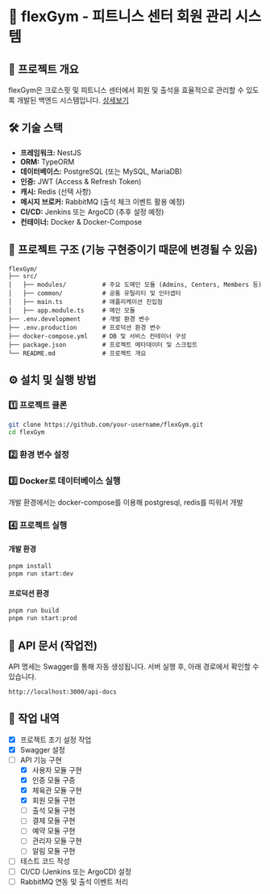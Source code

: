 # 🚀 flexGym - 피트니스 센터 회원 관리 시스템

## 📌 프로젝트 개요
flexGym은 크로스핏 및 피트니스 센터에서 회원 및 출석을 효율적으로 관리할 수 있도록 개발된 백엔드 시스템입니다. 
[상세보기](https://animomin.notion.site/19a6e64e0516802c88c4e69589172437?pvs=4)

## 🛠 기술 스택
- **프레임워크:** NestJS
- **ORM:** TypeORM
- **데이터베이스:** PostgreSQL (또는 MySQL, MariaDB)
- **인증:** JWT (Access & Refresh Token)
- **캐시:** Redis (선택 사항)
- **메시지 브로커:** RabbitMQ (출석 체크 이벤트 활용 예정)
- **CI/CD:** Jenkins 또는 ArgoCD (추후 설정 예정)
- **컨테이너:** Docker & Docker-Compose

## 📂 프로젝트 구조 (기능 구현중이기 때문에 변경될 수 있음)
```
flexGym/
├── src/
│   ├── modules/          # 주요 도메인 모듈 (Admins, Centers, Members 등)
│   ├── common/           # 공통 유틸리티 및 인터셉터
│   ├── main.ts           # 애플리케이션 진입점
│   ├── app.module.ts     # 메인 모듈
├── .env.development      # 개발 환경 변수
├── .env.production       # 프로덕션 환경 변수
├── docker-compose.yml    # DB 및 서비스 컨테이너 구성
├── package.json          # 프로젝트 메타데이터 및 스크립트
└── README.md             # 프로젝트 개요
```

## ⚙️ 설치 및 실행 방법
### 1️⃣ 프로젝트 클론
```sh
git clone https://github.com/your-username/flexGym.git
cd flexGym
```

### 2️⃣ 환경 변수 설정

### 3️⃣ Docker로 데이터베이스 실행
개발 환경에서는 docker-compose를 이용해 postgresql, redis를 띠워서 개발

### 4️⃣ 프로젝트 실행
#### 개발 환경
```sh
pnpm install
pnpm run start:dev
```
#### 프로덕션 환경
```sh
pnpm run build
pnpm run start:prod
```

## 📖 API 문서 (작업전)
API 명세는 Swagger를 통해 자동 생성됩니다.
서버 실행 후, 아래 경로에서 확인할 수 있습니다.
```
http://localhost:3000/api-docs
```

## 📌 작업 내역
- [x] 프로젝트 초기 설정 작업
- [x] Swagger 설정
- [ ] API 기능 구현
  - [x] 사용자 모듈 구현
  - [x] 인증 모듈 구증
  - [x] 체육관 모듈 구현
  - [x] 회원 모듈 구현
  - [ ] 출석 모듈 구현
  - [ ] 결제 모듈 구현
  - [ ] 예약 모듈 구현
  - [ ] 관리자 모듈 구현
  - [ ] 알림 모듈 구현
- [ ] 테스트 코드 작성
- [ ] CI/CD (Jenkins 또는 ArgoCD) 설정
- [ ] RabbitMQ 연동 및 출석 이벤트 처리
